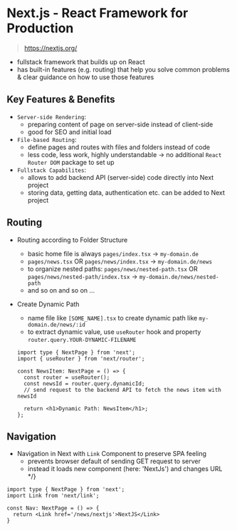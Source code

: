 # Next.js - React Framework for Production

> <https://nextjs.org/>

- fullstack framework that builds up on React
- has built-in features (e.g. routing) that help you solve common problems & clear guidance on how to use those features

## Key Features & Benefits

- `Server-side Rendering`:
  - preparing content of page on server-side instead of client-side
  - good for SEO and initial load
- `File-based Routing`:
  - define pages and routes with files and folders instead of code
  - less code, less work, highly understandable -> no additional `React Router DOM` package to set up
- `Fullstack Capabilites`:
  - allows to add backend API (server-side) code directly into Next project
  - storing data, getting data, authentication etc. can be added to Next project

## Routing

- Routing according to Folder Structure

  - basic home file is always `pages/index.tsx` -> `my-domain.de`
  - `pages/news.tsx` OR `pages/news/index.tsx` -> `my-domain.de/news`
  - to organize nested paths: `pages/news/nested-path.tsx` OR `pages/news/nested-path/index.tsx` -> `my-domain.de/news/nested-path`
  - and so on and so on ...

- Create Dynamic Path

  - name file like `[SOME_NAME].tsx` to create dynamic path like `my-domain.de/news/:id`
  - to extract dynamic value, use `useRouter` hook and property `router.query.YOUR-DYNAMIC-FILENAME`

  ```TSX
  import type { NextPage } from 'next';
  import { useRouter } from 'next/router';

  const NewsItem: NextPage = () => {
    const router = useRouter();
    const newsId = router.query.dynamicId;
    // send request to the backend API to fetch the news item with newsId

    return <h1>Dynamic Path: NewsItem</h1>;
  };
  ```

## Navigation

- Navigation in Next with `Link` Component to preserve SPA feeling
  - prevents browser default of sending GET request to server
  - instead it loads new component (here: 'NextJs') and changes URL \*/}

```TSX
import type { NextPage } from 'next';
import Link from 'next/link';

const Nav: NextPage = () => {
  return <Link href='/news/nextjs'>NextJS</Link>
}
```
